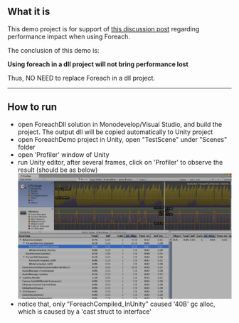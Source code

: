 ## What it is

This demo project is for support of [this discussion post](https://bitbucket.org/Unity-Technologies/networking/pull-requests/1/performance-optimization/diff#comment-12637913) regarding performance impact when using Foreach.

The conclusion of this demo is:

**Using foreach in a dll project will not bring performance lost**

Thus, NO NEED to replace Foreach in a dll project.

- - -
## How to run

- open ForeachDll solution in Monodevelop/Visual Studio, and build the project. The output dll will be copied automatically to Unity project
- open ForeachDemo project in Unity, open "TestScene" under "Scenes" folder
- open 'Profiler' window of Unity
- run Unity editor, after several frames, click on 'Profiler' to observe the result (should be as below)
![Profiler Window](https://github.com/frank28/ForeachDemo/blob/master/ScreenShots/Profiler.png?raw=true)
- notice that, only "ForeachCompiled_InUnity" caused '40B' gc alloc, which is caused by a 'cast struct to interface'

